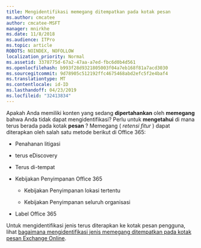 ```yaml
---
title: Mengidentifikasi memegang ditempatkan pada kotak pesan
ms.author: cmcatee
author: cmcatee-MSFT
manager: mnirkhe
ms.date: 11/8/2018
ms.audience: ITPro
ms.topic: article
ROBOTS: NOINDEX, NOFOLLOW
localization_priority: Normal
ms.assetid: 3378775d-67a2-47aa-a7ed-fbc6d0b4d561
ms.openlocfilehash: b993f28d9321805003f04a7eb168f81a7acd3030
ms.sourcegitcommit: 9d78905c512192ffc4675468abd2efc5f2e4baf4
ms.translationtype: MT
ms.contentlocale: id-ID
ms.lasthandoff: 04/23/2019
ms.locfileid: "32413834"
---
```

Apakah Anda memiliki konten yang sedang **dipertahankan** oleh **memegang** bahwa Anda tidak dapat mengidentifikasi? Perlu untuk **mengetahui** di mana terus berada pada kotak **pesan** ? Memegang ( *retensi fitur* ) dapat diterapkan oleh salah satu metode berikut di Office 365: 
  
- Penahanan litigasi 
    
- terus eDiscovery
    
- Terus di-tempat
    
- Kebijakan Penyimpanan Office 365 
    
  - Kebijakan Penyimpanan lokasi tertentu
    
  - Kebijakan Penyimpanan seluruh organisasi
    
- Label Office 365
    
Untuk mengidentifikasi jenis terus diterapkan ke kotak pesan pengguna, lihat [bagaimana mengidentifikasi jenis memegang ditempatkan pada kotak pesan Exchange Online](https://docs.microsoft.com/office365/securitycompliance/identify-a-hold-on-an-exchange-online-mailbox).
  

